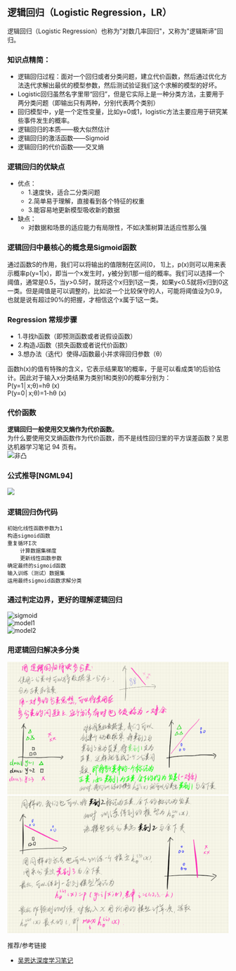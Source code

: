 ﻿## 逻辑回归（Logistic Regression，LR）
逻辑回归（Logistic Regression）也称为"对数几率回归"，又称为"逻辑斯谛"回归。

### 知识点精简：
- 逻辑回归过程：面对一个回归或者分类问题，建立代价函数，然后通过优化方法迭代求解出最优的模型参数，然后测试验证我们这个求解的模型的好坏。
- Logistic回归虽然名字里带“回归”，但是它实际上是一种分类方法，主要用于两分类问题（即输出只有两种，分别代表两个类别）
- 回归模型中，y是一个定性变量，比如y=0或1，logistic方法主要应用于研究某些事件发生的概率。
- 逻辑回归的本质——极大似然估计
- 逻辑回归的激活函数——Sigmoid
- 逻辑回归的代价函数——交叉熵

### 逻辑回归的优缺点
- 优点： 
	- 1.速度快，适合二分类问题 
	- 2.简单易于理解，直接看到各个特征的权重 
	- 3.能容易地更新模型吸收新的数据 
- 缺点： 
	- 对数据和场景的适应能力有局限性，不如决策树算法适应性那么强

### 逻辑回归中最核心的概念是Sigmoid函数
通过函数S的作用，我们可以将输出的值限制在区间[0， 1]上，p(x)则可以用来表示概率p(y=1|x)，即当一个x发生时，y被分到1那一组的概率。我们可以选择一个阈值，通常是0.5，当y>0.5时，就将这个x归到1这一类，如果y<0.5就将x归到0这一类。但是阈值是可以调整的，比如说一个比较保守的人，可能将阈值设为0.9，也就是说有超过90%的把握，才相信这个x属于1这一类。

### Regression 常规步骤
- 1.寻找h函数（即预测函数或者说假设函数）
- 2.构造J函数（损失函数或者说代价函数）
- 3.想办法（迭代）使得J函数最小并求得回归参数（θ）

函数h(x)的值有特殊的含义，它表示结果取1的概率，于是可以看成类1的后验估计。因此对于输入x分类结果为类别1和类别0的概率分别为：   
P(y=1│x;θ)=hθ (x)   
P(y=0│x;θ)=1-hθ (x)  

### 代价函数
**逻辑回归一般使用交叉熵作为代价函数**。  
为什么要使用交叉熵函数作为代价函数，而不是线性回归里的平方误差函数？吴恩达机器学习笔记 94 页有。  
![非凸](sources/logist_regression2.PNG)

### 公式推导[NGML94]  
![](sources/logist_regression.PNG)

### 逻辑回归伪代码
```
初始化线性函数参数为1  
构造sigmoid函数  
重复循环I次  
	计算数据集梯度  
	更新线性函数参数  
确定最终的sigmoid函数  
输入训练（测试）数据集  
运用最终sigmoid函数求解分类  
```

### 通过判定边界，更好的理解逻辑回归
![sigmoid](sources/sigmoid.PNG)  
![model1](sources/h_model1.PNG)  
![model2](sources/h_model2.PNG)  

### 用逻辑回归解决多分类  
![](sources/LR1.png)  
![](sources/LR2.png)  

推荐/参考链接
- [吴恩达深度学习笔记](http://www.ai-start.com/ml2014/html/week3.html#header-n6)







